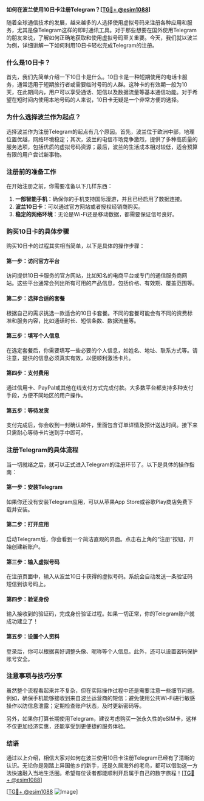 **如何在波兰使用10日卡注册Telegram？[[TG💪+ @esim1088](https://t.me/s/esim1088)]**

随着全球通信技术的发展，越来越多的人选择使用虚拟号码来注册各种应用和服务，尤其是像Telegram这样的即时通讯工具。对于那些想要在国外使用Telegram的朋友来说，了解如何正确地获取和使用虚拟号码至关重要。今天，我们就以波兰为例，详细讲解一下如何利用10日卡轻松完成Telegram的注册。

### 什么是10日卡？

首先，我们先简单介绍一下10日卡是什么。10日卡是一种短期使用的电话卡服务，通常适用于短期旅行者或需要临时号码的人群。这种卡的有效期一般为10天，在此期间内，用户可以享受通话、短信以及数据流量等基本通信功能。对于希望在短时间内使用本地号码的人来说，10日卡无疑是一个非常方便的选择。

### 为什么选择波兰作为起点？

选择波兰作为注册Telegram的起点有几个原因。首先，波兰位于欧洲中部，地理位置优越，网络环境稳定；其次，波兰的电信市场竞争激烈，提供了多种高质量的服务选项，包括优质的虚拟号码资源；最后，波兰的生活成本相对较低，适合预算有限的用户尝试新事物。

### 注册前的准备工作

在开始注册之前，你需要准备以下几样东西：
1. **一部智能手机**：确保你的手机支持国际漫游，并且已经启用了数据连接。
2. **波兰10日卡**：可以通过官方网站或者授权经销商购买。
3. **稳定的网络环境**：无论是Wi-Fi还是移动数据，都需要保证信号良好。

### 购买10日卡的具体步骤

购买10日卡的过程其实相当简单，以下是具体的操作步骤：

#### 第一步：访问官方平台
访问提供10日卡服务的官方网站，比如知名的电商平台或专门的通信服务商网站。这些平台通常会列出所有可用的产品信息，包括价格、有效期、覆盖范围等。

#### 第二步：选择合适的套餐
根据自己的需求挑选一款适合的10日卡套餐。不同的套餐可能会有不同的资费标准和服务内容，比如通话时长、短信条数、数据流量等。

#### 第三步：填写个人信息
在选定套餐后，你需要填写一些必要的个人信息，如姓名、地址、联系方式等。请注意，提供的信息必须真实有效，以便顺利激活卡片。

#### 第四步：支付费用
通过信用卡、PayPal或其他在线支付方式完成付款。大多数平台都支持多种支付手段，方便不同地区的用户操作。

#### 第五步：等待发货
支付完成后，你会收到一封确认邮件，里面包含订单详情及预计送达时间。接下来只需耐心等待卡片送到手中即可。

### 注册Telegram的具体流程

当一切就绪之后，就可以正式进入Telegram的注册环节了。以下是具体的操作指南：

#### 第一步：安装Telegram
如果你还没有安装Telegram应用，可以从苹果App Store或谷歌Play商店免费下载并安装。

#### 第二步：打开应用
启动Telegram后，你会看到一个简洁直观的界面。点击右上角的“注册”按钮，开始创建新账户。

#### 第三步：输入虚拟号码
在注册页面中，输入从波兰10日卡获得的虚拟号码。系统会自动发送一条验证码短信到该号码上。

#### 第四步：验证身份
输入接收到的验证码，完成身份验证过程。如果一切正常，你的Telegram账户就成功建立了！

#### 第五步：设置个人资料
登录后，你可以根据喜好调整头像、昵称等个人信息。此外，还可以设置密码保护账号安全。

### 注意事项与技巧分享

虽然整个流程看起来并不复杂，但在实际操作过程中还是需要注意一些细节问题。例如，确保手机能够接收到来自波兰运营商的短信；避免使用公共Wi-Fi进行敏感操作以防信息泄露；定期检查账户状态，及时更新密码等。

另外，如果你打算长期使用Telegram，建议考虑购买一张永久性的eSIM卡，这样不仅更加经济实惠，还能享受到更便捷的服务体验。

### 结语

通过以上介绍，相信大家对如何在波兰使用10日卡注册Telegram已经有了清晰的认识。无论你是刚踏上异国他乡的新手，还是久居海外的老鸟，都可以借助这一方法快速融入当地生活圈。希望每位读者都能顺利开启属于自己的数字旅程！[[TG💪+ @esim1088](https://t.me/s/esim1088)]

[[TG💪+ @esim1088](https://t.me/s/esim1088) ![Image](https://i.postimg.cc/4NQfJmqS/Snipaste-2025-05-13-00-14-12.png)]